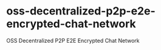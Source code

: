 # oss-decentralized-p2p-e2e-encrypted-chat-network
OSS Decentralized P2P E2E Encrypted Chat Network

